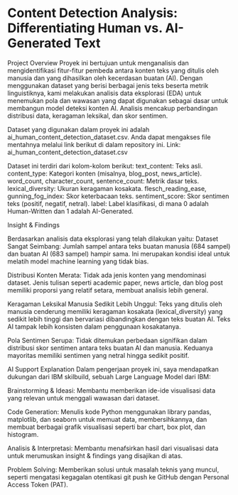 # Content Detection Analysis: Differentiating Human vs. AI-Generated Text
Project Overview
Proyek ini bertujuan untuk menganalisis dan mengidentifikasi fitur-fitur pembeda antara konten teks yang ditulis oleh manusia dan yang dihasilkan oleh kecerdasan buatan (AI). Dengan menggunakan dataset yang berisi berbagai jenis teks beserta metrik linguistiknya, kami melakukan analisis data eksplorasi (EDA) untuk menemukan pola dan wawasan yang dapat digunakan sebagai dasar untuk membangun model deteksi konten AI. Analisis mencakup perbandingan distribusi data, keragaman leksikal, dan skor sentimen.

Dataset yang digunakan dalam proyek ini adalah ai_human_content_detection_dataset.csv. Anda dapat mengakses file mentahnya melalui link berikut di dalam repository ini.
Link: ai_human_content_detection_dataset.csv 

Dataset ini terdiri dari kolom-kolom berikut:
text_content: Teks asli.
content_type: Kategori konten (misalnya, blog_post, news_article).
word_count, character_count, sentence_count: Metrik dasar teks.
lexical_diversity: Ukuran keragaman kosakata.
flesch_reading_ease, gunning_fog_index: Skor keterbacaan teks.
sentiment_score: Skor sentimen teks (positif, negatif, netral).
label: Label klasifikasi, di mana 0 adalah Human-Written dan 1 adalah AI-Generated. 

Insight & Findings

Berdasarkan analisis data eksplorasi yang telah dilakukan yaitu:
Dataset Sangat Seimbang: Jumlah sampel antara teks buatan manusia (684 sampel) dan buatan AI (683 sampel) hampir sama. Ini merupakan kondisi ideal untuk melatih model machine learning yang tidak bias.

Distribusi Konten Merata: Tidak ada jenis konten yang mendominasi dataset. Jenis tulisan seperti academic paper, news article, dan blog post memiliki proporsi yang relatif setara, membuat analisis lebih general.

Keragaman Leksikal Manusia Sedikit Lebih Unggul: Teks yang ditulis oleh manusia cenderung memiliki keragaman kosakata (lexical_diversity) yang sedikit lebih tinggi dan bervariasi dibandingkan dengan teks buatan AI. Teks AI tampak lebih konsisten dalam penggunaan kosakatanya.

Pola Sentimen Serupa: Tidak ditemukan perbedaan signifikan dalam distribusi skor sentimen antara teks buatan AI dan manusia. Keduanya mayoritas memiliki sentimen yang netral hingga sedikit positif.


AI Support Explanation
Dalam pengerjaan proyek ini, saya mendapatkan dukungan dari IBM skilbuild, sebuah Large Language Model dari IBM:

Brainstorming & Ideasi: Membantu memberikan ide-ide visualisasi data yang relevan untuk menggali wawasan dari dataset.

Code Generation: Menulis kode Python menggunakan library pandas, matplotlib, dan seaborn untuk memuat data, membersihkannya, dan membuat berbagai grafik visualisasi seperti bar chart, box plot, dan histogram.

Analisis & Interpretasi: Membantu menafsirkan hasil dari visualisasi data untuk merumuskan insight & findings yang disajikan di atas.

Problem Solving: Memberikan solusi untuk masalah teknis yang muncul, seperti mengatasi kegagalan otentikasi git push ke GitHub dengan Personal Access Token (PAT).


